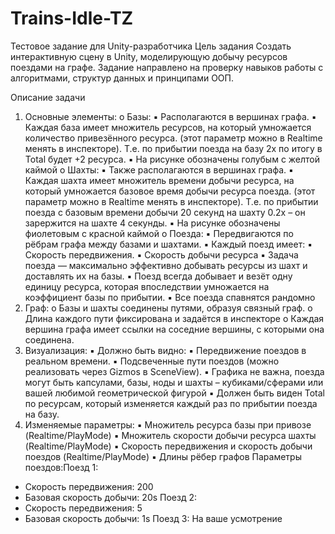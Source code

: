 # Trains-Idle-TZ
Тестовое задание для Unity-разработчика
Цель задания
Создать интерактивную сцену в Unity, моделирующую добычу ресурсов поездами на графе. Задание направлено на проверку навыков работы с алгоритмами, структур данных и принципами ООП.

Описание задачи
1.	Основные элементы:
o	Базы:
▪	Располагаются в вершинах графа.
▪	Каждая база имеет множитель ресурсов, на который умножается количество привезённого ресурса. (этот параметр можно в Realtime менять в инспекторе). Т.е. по прибытии поезда на базу 2х по итогу в Total будет +2 ресурса.
▪	На рисунке обозначены голубым с желтой каймой
o	Шахты:
▪	Также располагаются в вершинах графа.
▪	Каждая шахта имеет множитель времени добычи ресурса, на который умножается базовое время добычи ресурса поезда. (этот параметр можно в Realtime менять в инспекторе). Т.е. по прибытии поезда с базовым времени добычи 20 секунд на шахту 0.2х – он зарержится на шахте 4 секунды.
▪	На рисунке обозначены фиолетовым с красной каймой
o	Поезда:
▪	Передвигаются по рёбрам графа между базами и шахтами.
▪	Каждый поезд имеет:
▪	Скорость передвижения.
▪	Скорость добычи ресурса
▪	Задача поезда — максимально эффективно добывать ресурсы из шахт и доставлять их на базы.
▪	Поезд всегда добывает и везёт одну единицу ресурса, которая впоследствии умножается на коэффициент базы по прибытии.
▪	Все поезда спавнятся рандомно
2.	Граф:
o	Базы и шахты соединены путями, образуя связный граф.
o	Длина каждого пути фиксирована и задаётся в инспекторе
o	Каждая вершина графа имеет ссылки на соседние вершины, с которыми она соединена.
3.	Визуализация:
▪	Должно быть видно:
▪	Передвижение поездов в реальном времени.
▪	Подсвеченные пути поездов (можно реализовать через Gizmos в SceneView).
▪	Графика не важна, поезда могут быть капсулами, базы, ноды и шахты – кубиками/сферами или вашей любимой геометрической фигурой
▪	Должен быть виден Total по ресурсам, который изменяется каждый раз по прибытии поезда на базу.
4.	Изменяемые параметры:
▪	Множитель ресурса базы при привозе (Realtime/PlayMode)
▪	Множитель скорости добычи ресурса шахты (Realtime/PlayMode)
▪	Скорость передвижения и скорость добычи поездов (Realtime/PlayMode)
▪	Длины рёбер графов
Параметры поездов:Поезд 1:
-	Скорость передвижения: 200
-	Базовая скорость добычи: 20s
Поезд 2:
-	Скорость передвижения: 5
-	Базовая  скорость добычи: 1s
Поезд 3:
На ваше усмотрение
